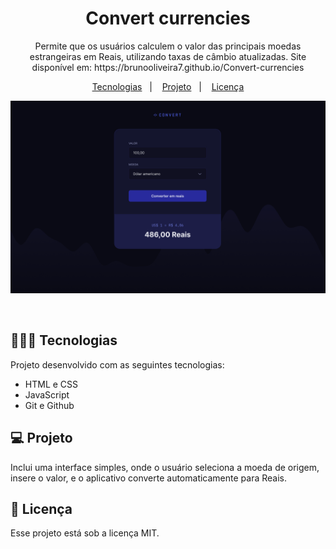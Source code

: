 <h1 align="center"> Convert currencies </h1>

<p align="center">
Permite que os usuários calculem o valor das principais moedas estrangeiras em Reais, utilizando taxas de câmbio atualizadas. Site disponível em: https://brunooliveira7.github.io/Convert-currencies
</p>

<p align="center">
  <a href="#-tecnologias">Tecnologias</a>&nbsp;&nbsp;&nbsp;|&nbsp;&nbsp;&nbsp;
  <a href="#-projeto">Projeto</a>&nbsp;&nbsp;&nbsp;|&nbsp;&nbsp;&nbsp;
  <a href="#memo-licença">Licença</a>
</p>

<p align="center">
  <img alt="License" src="https://github.com/brunooliveira7/Convert-currencies/blob/master/img/Layout%20Convert-currencies.png">
</p>

<br>

## 🧑🏻‍💻 Tecnologias

Projeto desenvolvido com as seguintes tecnologias:

- HTML e CSS
- JavaScript
- Git e Github

## 💻 Projeto

Inclui uma interface simples, onde o usuário seleciona a moeda de origem, insere o valor, e o aplicativo converte automaticamente para Reais.

## :memo: Licença

Esse projeto está sob a licença MIT.
